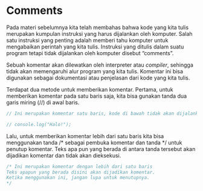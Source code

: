 # Comments

Pada materi sebelumnya kita telah membahas bahwa kode yang kita tulis merupakan kumpulan instruksi yang harus dijalankan oleh komputer. Salah satu instruksi yang penting adalah memberi tahu komputer untuk mengabaikan perintah yang kita tulis. Instruksi yang ditulis dalam suatu program tetapi tidak dijalankan oleh komputer disebut “comments”.

Sebuah komentar akan dilewatkan oleh interpreter atau _compiler_, sehingga tidak akan memengaruhi alur program yang kita tulis. Komentar ini bisa digunakan sebagai dokumentasi atau penjelasan dari kode yang kita tulis.

Terdapat dua metode untuk memberikan komentar. Pertama, untuk memberikan komentar pada satu baris saja, kita bisa gunakan tanda dua garis miring \(//\) di awal baris.

```javascript
// Ini merupakan komentar satu baris, kode di bawah tidak akan dijalankan

// console.log("Halo!");
```

Lalu, untuk memberikan komentar lebih dari satu baris kita bisa menggunakan tanda /\* sebagai pembuka komentar dan tanda \*/ untuk penutup komentar. Teks apa pun yang berada di antara tanda tersebut akan dijadikan komentar dan tidak akan dieksekusi.

```javascript
/* Ini merupakan komentar dengan lebih dari satu baris
Teks apapun yang berada disini akan dijadikan komentar.
Ketika menggunakan ini, jangan lupa untuk menutupnya.
*/
```

